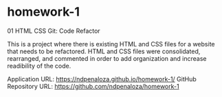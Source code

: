 # homework-1
01 HTML CSS Git: Code Refactor

This is a project where there is existing HTML and CSS files for a website that needs to be refactored. HTML and CSS files were consolidated, rearranged, and commented in order to add organization and increase readibility of the code.

Application URL: https://ndpenaloza.github.io/homework-1/
GitHub Repository URL: https://github.com/ndpenaloza/homework-1
